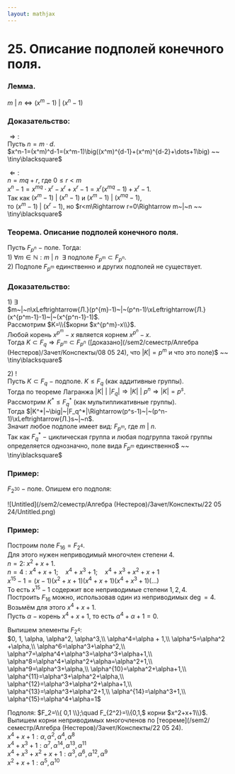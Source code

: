 ```yaml
---  
layout: mathjax  
---  
```

  
# 25. Описание подполей конечного поля.  
  
### Лемма.  
$m~|~n\Leftrightarrow (x^m-1)~|~(x^n-1)$  
  
### Доказательство:  
$\Rightarrow:$  
Пусть $n=m\cdot d$.  
$x^n-1=(x^m)^d-1=(x^m-1)\big((x^m)^{d-1}+(x^m)^{d-2}+\dots+1\big) ~~ \tiny\blacksquare$  
  
$\Leftarrow:$  
$n=mq+r$, где $0\le r < m$  
$x^n-1=x^{mq}\cdot x^r-x^r+x^r-1=x^r(x^{mq}-1)+x^r-1$.  
Так как $(x^m-1)~|~(x^n-1)$ и $(x^m-1)~|~(x^{mq}-1)$,  
то $(x^m-1)~|~(x^r-1)$, но $r<m\Rightarrow r=0\Rightarrow m~|~n ~~ \tiny\blacksquare$  
  
### Теорема. Описание подполей конечного поля.  
Пусть $F_{p^n}~-~$поле. Тогда:  
$1)~\forall m\in\mathbb{N}:m~|~n ~~ \exists$ подполе $F_{p^m}\subset F_{p^n}$.  
$2)$ Подполе $F_{p^m}$ единственно и других подполей не существует.  
  
### Доказательство:  
$1)~\exists$  
$m~|~n\xLeftrightarrow{Л.}(p^{m}-1)~|~(p^n-1)\xLeftrightarrow{Л.}(x^{p^m-1}-1)~|~(x^{p^n-1}-1)$.  
Рассмотрим $K=\\{$корни $x^{p^m}-x\\}$.  
Любой корень $x^{p^m}-x$ является корнем $x^{p^n}-x$.  
Тогда $K\subset F_q\Rightarrow F_{p^m}\subset F_{p^n}$ ([доказано](/sem2/семестр/Алгебра (Нестеров)/Зачет/Конспекты/08 05 24), что $|K|=p^m$ и что это поле)$ ~~ \tiny\blacksquare$  
  
$2)~!$  
Пусть $K\subset F_q~-~$подполе. $K\le F_q$ (как аддитивные группы).  
Тогда по теореме Лагранжа $|K|~\big|~|F_q|\Rightarrow |K|~\big|~p^n\Rightarrow|K|=p^s$.  
Рассмотрим $K^*\le F_q^*$ (как мультипликативные группы).  
Тогда $|K^*|~\big|~|F_q^*|\Rightarrow(p^s-1)~|~(p^n-1)\xLeftrightarrow{Л.}s~|~n$.  
Значит любое подполе имеет вид: $F_{p^m}$, где $m~|~n$.  
Так как $F_q^*~-~$циклическая группа и любая подгруппа такой группы определяется однозначно, поле вида $F_{p^m}$ единственно$ ~~ \tiny\blacksquare$  
  
### Пример:  
$F_{2^{30} }~-~$поле. Опишем его подполя:  
  
![Untitled](/sem2/семестр/Алгебра (Нестеров)/Зачет/Конспекты/22 05 24/Untitled.png)  
  
### Пример:  
Построим поле $F_{16}=F_{2^4}$.  
Для этого нужен неприводимый многочлен степени $4$.  
$n=2:$ $x^2+x+1$.  
$n=4:x^4+x+1;\quad x^4+x^3+1;\quad x^4+x^3+x^2+x+1$  
$x^{15}-1=(x-1)(x^2+x+1)(x^4+x+1)(x^4+x^3+1)(...)$  
То есть $x^{15}-1$ содержит все неприводимые степени $1,2,4$.  
Построить $F_{16}$ можно, использовав один из неприводимых $\deg =4$.  
Возьмём для этого $x^4+x+1$.  
Пусть $\alpha~-~$корень $x^4+x+1$, то есть $\alpha^4+\alpha + 1=0$.  
  
Выпишем элементы $F_{2^4}$:  
$0, 1, \alpha, \alpha^2, \alpha^3,\\  
\alpha^4=\alpha + 1,\\  
\alpha^5=\alpha^2 +\alpha,\\  
\alpha^6=\alpha^3+\alpha^2,\\  
\alpha^7=\alpha^4+\alpha^3=\alpha^3+\alpha+1,\\  
\alpha^8=\alpha^4+\alpha^2+\alpha=\alpha^2+1,\\  
\alpha^9=\alpha^3+\alpha,\\  
\alpha^{10}=\alpha^2+\alpha+1,\\  
\alpha^{11}=\alpha^3+\alpha^2+\alpha,\\  
\alpha^{12}=\alpha^3+\alpha^2+\alpha+1,\\  
\alpha^{13}=\alpha^3+\alpha^2+1,\\  
\alpha^{14}=\alpha^3+1,\\  
\alpha^{15}=\alpha^4+\alpha=1$  
  
Подполя: $F_2=\\{ 0,1 \\};\quad F_{2^2}=\\{0,1,$ корни $x^2+x+1\\}$.  
Выпишем корни неприводимых многочленов по [теореме](/sem2/семестр/Алгебра (Нестеров)/Зачет/Конспекты/22 05 24).  
$x^4+x+1:\alpha,\alpha^2,\alpha^4,\alpha^8$  
$x^4+x^3+1:\alpha^7,\alpha^{14},\alpha^{13},\alpha^{11}$  
$x^4+x^3+x^2+x+1:\alpha^3,\alpha^6,\alpha^{12},\alpha^9$  
$x^2+x+1:\alpha^5,\alpha^{10}$  
